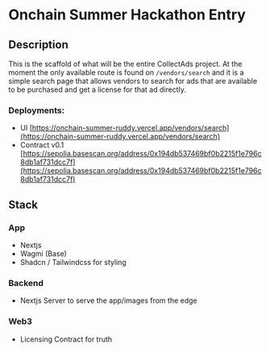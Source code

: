 # Onchain Summer Hackathon Entry

## Description

This is the scaffold of what will be the entire CollectAds project. At the moment the only available route is found on `/vendors/search` and it is a simple search page that allows vendors to search for ads that are available to be purchased and get a license for that ad directly.

### Deployments:

- UI [https://onchain-summer-ruddy.vercel.app/vendors/search](https://onchain-summer-ruddy.vercel.app/vendors/search)
- Contract v0.1 [https://sepolia.basescan.org/address/0x194db537469bf0b2215f1e796c8db1af731dcc7f](https://sepolia.basescan.org/address/0x194db537469bf0b2215f1e796c8db1af731dcc7f)

## Stack

### App

- Nextjs
- Wagmi (Base)
- Shadcn / Tailwindcss for styling

### Backend

- Nextjs Server to serve the app/images from the edge

### Web3

- Licensing Contract for truth
